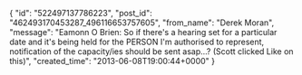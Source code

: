  {
   "id": "522497137786223",
   "post_id": "462493170453287_496116653757605",
   "from_name": "Derek Moran",
   "message": "Eamonn O Brien: So if there's a hearing set for a particular date and it's being held for the PERSON I'm authorised to represent, notification of the capacity/ies should be sent asap...? (Scott clicked Like on this)",
   "created_time": "2013-06-08T19:00:44+0000"
 }
